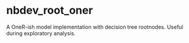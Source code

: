 # nbdev_root_oner
A OneR-ish model implementation with decision tree rootnodes. Useful during exploratory analysis.
